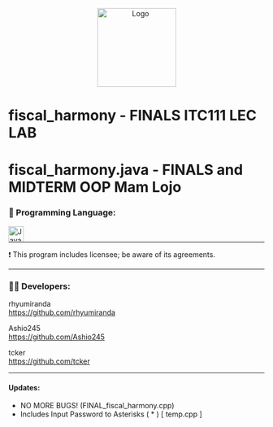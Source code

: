 
<p align="center">
  <img src="https://github.com/tcker/fiscal/asset/raw/main/fiscal_harmony_logo.png" alt="Logo" width="155" height="155">
</p>

# fiscal_harmony - FINALS ITC111 LEC LAB
# fiscal_harmony.java - FINALS and MIDTERM OOP Mam Lojo

### 📍 Programming Language:


 <img align="left" alt="Java" width="30px" style="padding-right:10px;" src="https://cdn.jsdelivr.net/gh/devicons/devicon/icons/cplusplus/cplusplus-plain.svg"/><br>

 ---
 <p>❗ This program includes licensee; be aware of its agreements. </p>
 
 ---

<h3 align="left"> 👨‍💻 Developers:</h3>

rhyumiranda<br>
https://github.com/rhyumiranda

Ashio245<br>
https://github.com/Ashio245

tcker<br>
https://github.com/tcker

---

<h4 align="left"> Updates:</h4>

- NO MORE BUGS! (FINAL_fiscal_harmony.cpp)
- Includes Input Password to Asterisks ( * ) [ temp.cpp ]





  
